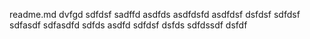 readme.md
dvfgd
sdfdsf
sadffd
asdfds
asdfdsfd
asdfdsf
dsfdsf
sdfdsf
sdfasdf
sdfasdfd
sdfds
asdfd
sdfdsf
dsfds
sdfdssdf
dsfdf
